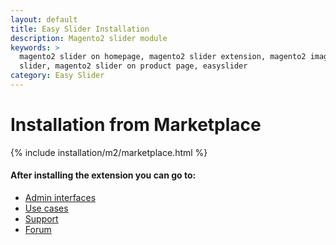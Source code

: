 ```yaml
---
layout: default
title: Easy Slider Installation
description: Magento2 slider module
keywords: >
  magento2 slider on homepage, magento2 slider extension, magento2 image
  slider, magento2 slider on product page, easyslider
category: Easy Slider
---
```


# Installation from Marketplace

{% include installation/m2/marketplace.html %}

#### After installing the extension you can go to:
* [Admin interfaces](../interfaces/)
* [Use cases](../cases/)
* [Support](https://swissuplabs.com/contacts/)
* [Forum](https://swissuplabs.com/magento-forum/)